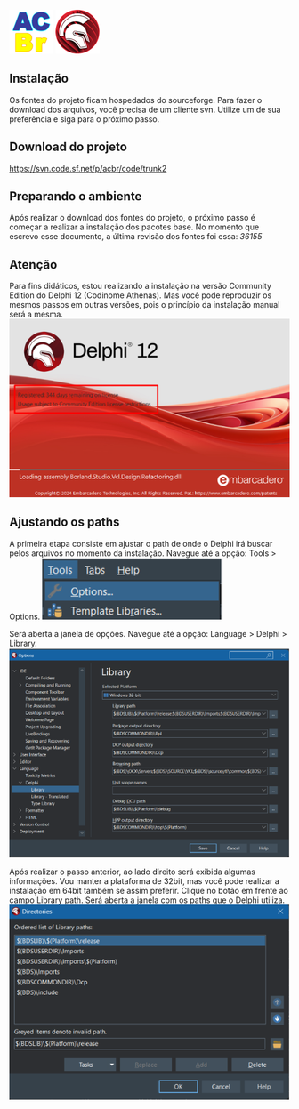 <img src="prints/acbr.png" width="79px" height="79px" alt="Logotipo do ACBr"> <img src="prints/delphi.png" width="79px" height="79px" alt="Logotipo do Delphi">

## Instalação
Os fontes do projeto ficam hospedados do sourceforge. Para fazer o download dos arquivos, você precisa de um cliente svn. Utilize um de sua preferência e siga para o próximo passo.

## Download do projeto
https://svn.code.sf.net/p/acbr/code/trunk2

## Preparando o ambiente
Após realizar o download dos fontes do projeto, o próximo passo é começar a realizar a instalação dos pacotes base. 
No momento que escrevo esse documento, a última revisão dos fontes foi essa: *36155*

## Atenção
Para fins didáticos, estou realizando a instalação na versão Community Edition do Delphi 12 (Codinome Athenas). 
Mas você pode reproduzir os mesmos passos em outras versões, pois o princípio da instalação manual será a mesma.
<img src="prints/print001.png">

## Ajustando os paths
A primeira etapa consiste em ajustar o path de onde o Delphi irá buscar pelos arquivos no momento da instalação. 
Navegue até a opção: Tools > Options. 
<img src="prints/print002.png">

Será aberta a janela de opções. Navegue até a opção: Language > Delphi > Library.
<img src="prints/print003.png">

Após realizar o passo anterior, ao lado direito será exibida algumas informações. 
Vou manter a plataforma de 32bit, mas você pode realizar a instalação em 64bit também se assim preferir. 
Clique no botão em frente ao campo Library path. 
Será aberta a janela com os paths que o Delphi utiliza.
<img src="prints/print004.png">
